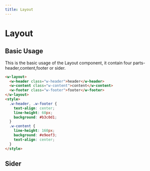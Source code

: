 ```yaml
---
title: Layout
---
```


# Layout
## Basic Usage
This is the basic usage of the Layout component, it contain four parts-header,content,footer or sider.

<ClientOnly>
  <LayoutDemo></LayoutDemo>
</ClientOnly>

``` html
<w-layout>
  <w-header class="w-header">header</w-header>
  <w-content class="w-content">content</w-content>
  <w-footer class="w-footer">footer</w-footer>
</w-layout>
<style>
  .w-header, .w-footer {
    text-align: center;
    line-height: 60px;
    background: #b3c0d1;
  }
  .w-content {
    line-height: 160px;
    background: #e9eef3;
    text-align: center;
  }
</style>
```
## Sider

<ClientOnly>
  <LayoutSider></LayoutSider>
</ClientOnly>
